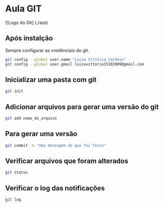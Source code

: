 # Aula GIT

![Logo do Git] (./ass)

## Após instalção
Sempre configurar as credênciais do git.

```bash
git config --global user.name "Luiza Vittória Cardoso"
git config --global user.gmail luizavittoria15102009@gmail.com
```

## Inicializar uma pasta com git
```bash
git init
```

## Adicionar arquivos para gerar uma versão do git

```bash
git add nome_do_arquivo
```

## Para gerar uma versão

```bash
git commit -m "Uma mensagem do que foi feito"
```

## Verificar arquivos que foram alterados

```bash
git status
```

## Verificar o log das notificações


```bash
git log
```